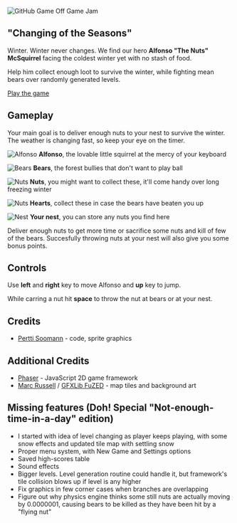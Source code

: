 ![GitHub Game Off Game Jam](http://webviking.co.uk/github-gameoff/github/screenshot.png)

## "Changing of the Seasons"

Winter. Winter never changes. We find our hero **Alfonso "The Nuts" McSquirrel** facing the coldest winter yet with no stash of food.

Help him collect enough loot to survive the winter, while fighting mean bears over randomly generated levels.

[Play the game](https://webviking.co.uk/github-gameoff/)

## Gameplay

Your main goal is to deliver enough nuts to your nest to survive the winter. The weather is changing fast, so keep your eye on the timer.

![Alfonso](http://webviking.co.uk/github-gameoff/github/alfonso.png) **Alfonso**, the lovable little squirrel at the mercy of your keyboard

![Bears](http://webviking.co.uk/github-gameoff/github/bear.png) **Bears**, the forest bullies that don't want to play ball

![Nuts](http://webviking.co.uk/github-gameoff/github/collectables.png) **Nuts**, you might want to collect these, it'll come handy over long freezing winter

![Nuts](http://webviking.co.uk/github-gameoff/github/heart.png) **Hearts**, collect these in case the bears have beaten you up

![Nest](http://webviking.co.uk/github-gameoff/github/home.png) **Your nest**, you can store any nuts you find here

Deliver enough nuts to get more time or sacrifice some nuts and kill of few of the bears. Succesfully throwing nuts at your nest will also give you some bonus points.

## Controls

Use **left** and **right** key to move Alfonso and **up** key to jump.

While carring a nut hit **space** to throw the nut at bears or at your nest.

## Credits

* [Pertti Soomann](https://twitter.com/toooldtoocold) - code, sprite graphics

## Additional Credits

* [Phaser](https://github.com/photonstorm/phaser) - JavaScript 2D game framework
* [Marc Russell](http://www.spicypixel.net) / [GFXLib FuZED](http://opengameart.org/content/gfxlib-fuzed) - map tiles and background art

## Missing features (Doh! Special "Not-enough-time-in-a-day" edition)

* I started with idea of level changing as player keeps playing, with some snow effects and updated tile map with settling snow
* Proper menu system, with New Game and Settings options
* Saved high-scores table
* Sound effects
* Bigger levels. Level generation routine could handle it, but framework's tile collision blows up if level is any higher
* Fix graphics in few corner cases when branches are overlapping
* Figure out why physics engine thinks some still nuts are actually moving by 0.0000001, causing bears to be killed as they have been hit by a "flying nut"